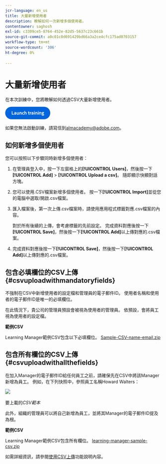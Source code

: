 ```yaml
---
jcr-language: en_us
title: 大量新增使用者
description: 瞭解如何一次新增多個使用者。
contentowner: saghosh
exl-id: c3309ce5-8764-452e-82d5-5637c23c661b
source-git-commit: a0c01c0d691429bd66a3a2ce4cfc175ad0703157
workflow-type: tm+mt
source-wordcount: '306'
ht-degree: 0%

---
```


# 大量新增使用者

在本次訓練中，您將瞭解如何透過CSV大量新增使用者。

[![按鈕](feature-summary/assets/launch-training-button.png)](https://learningmanager.adobe.com/app/learner?accountId=98632&amp;sdid=51TC8QS1&amp;mv=display&amp;mv2=display#/course/7555555)

如果您無法啟動訓練，請寫信到<almacademy@adobe.com>。

## 如何新增多個使用者

您可以按照以下步驟同時新增多個使用者：

1. 在管理員登入中，按一下左窗格上的&#x200B;**[!UICONTROL Users]**，然後按一下&#x200B;**[!UICONTROL Add]** > **[!UICONTROL Upload a csv]**。 隨即顯示快顯對話方塊。

1. 您可以使用.CSV檔案新增多個使用者。 按一下&#x200B;**[!UICONTROL Import]**&#x200B;並從您的電腦中選取/開啟.csv檔案。

1. 匯入檔案後，第一次上傳.csv檔案時，請使用應用程式標籤對應.csv檔案的內容。

   對於所有後續的上傳，會考慮標籤的先前設定。 完成資料對應後按一下&#x200B;**[!UICONTROL Save]**，然後按一下&#x200B;**[!UICONTROL Add]**&#x200B;以上傳對應的.csv檔案。

1. 完成資料對應後按一下&#x200B;**[!UICONTROL Save]**，然後按一下&#x200B;**[!UICONTROL Add]**&#x200B;以上傳對應的.csv檔案。

## 包含必填欄位的CSV上傳 {#csvuploadwithmandatoryfields}

不強制在CSV中新增使用者的設定檔和管理員的電子郵件ID。 使用者名稱和使用者的電子郵件ID是唯一的必填欄位。

在此情況下，貴公司的管理員預設會被視為使用者的管理員。 依預設，會將員工視為使用者的設定檔。

**範例CSV**

Learning Manager範例CSV包含以下必填欄位。
[Sample-CSV-name-email.zip](assets/sample-csv-name-email.zip)

## 包含所有欄位的CSV上傳 {#csvuploadwithallthefields}

在加入Manager的電子郵件ID給任何員工之前，請確保先在CSV中將該Manager新增為員工。 例如，在下列快照中，參照員工名稱Howard Walters：

![](assets/csv-example.png)

要上載的&#x200B;*CSV範本*

此外，組織的管理員可以將自己新增為員工，並將其Manager的電子郵件ID提及為根。

**範例CSV**

Learning Manager範例CSV包含所有欄位。
[learning-manager-sample-csv.zip](assets/learning-manager-sample-csv.zip)

如需詳細資訊，請參閱[使用CSV上傳](/help/migrated/administrators/feature-summary/add-users-user-groups.md)功能說明內容。
